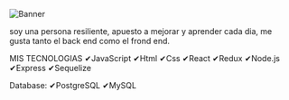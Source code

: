![Banner](https://user-images.githubusercontent.com/96552684/192616285-b3fbd9a2-48c2-4b78-ba40-c674af2cdb13.jpg)

soy una persona resiliente, apuesto a mejorar y aprender cada dia, me gusta tanto el back end como el frond end.

MIS TECNOLOGIAS
✔JavaScript
✔Html
✔Css
✔React
✔Redux
✔Node.js
✔Express
✔Sequelize

Database:
✔PostgreSQL
✔MySQL
